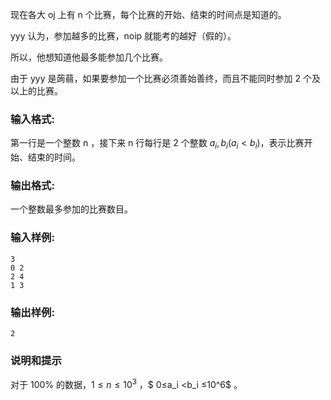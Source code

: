 现在各大 oj 上有 n 个比赛，每个比赛的开始、结束的时间点是知道的。

yyy 认为，参加越多的比赛，noip 就能考的越好（假的）。

所以，他想知道他最多能参加几个比赛。

由于 yyy 是蒟蒻，如果要参加一个比赛必须善始善终，而且不能同时参加 2 个及以上的比赛。

### 输入格式:

第一行是一个整数 n ，接下来 n 行每行是 2 个整数 $a_i,b_i ( a_i<b_i )$，表示比赛开始、结束的时间。

### 输出格式:

一个整数最多参加的比赛数目。

### 输入样例:



```in
3
0 2
2 4
1 3
```

### 输出样例:



```out
2
```


### 说明和提示

对于 100% 的数据，$1≤n≤10^3$  ，$ 0≤a_i <b_i ≤10^6$ 。